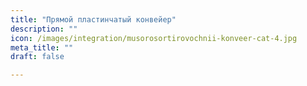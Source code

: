 ```yaml
---
title: "Прямой пластинчатый конвейер"
description: ""
icon: /images/integration/musorosortirovochnii-konveer-cat-4.jpg
meta_title: ""
draft: false

---
```

